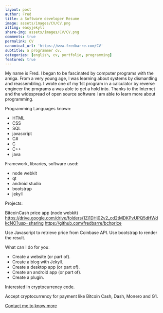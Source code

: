 ```yaml
---
layout: post
author: Fred
title: a Software developer Resume 
image: assets/images/CV/CV.png
altimg: easyjekyll
share-img: assets/images/CV/CV.png
comments: true
permalink: CV
canonical_url: 'https://www.fredbarre.com/CV'
subtitle: a programmer cv.
categories: [english, cv, portfolio, programming]
featured: true
---
```


My name is Fred.
I began to be fascinated by computer programs with the amiga. From a very young age, I was learning about systems by dismantling and reassembling.
 I wrote one of my 1st program in a calculator by reverse engineer the programs a was able to get a hold into.
 Thanks to the Internet and the widespread of open source software I am able to learn more about programming.


Programming Languages known:

- HTML
- CSS
- SQL
- javascript
- C#
- C
- C++
- java

Framework, libraries, software used: 

- node webkit
- qt
- android studio
- bootstrap
- jekyll

Projects:

BitcoinCash price app (node webkit) 
 https://drive.google.com/drive/folders/1Zi1DHj02v2_cd2tMDKPvUPQ5dHWdkcNO?usp=sharing
 https://github.com/fredbarre/bchprice

Use Javascript to retrieve price from Coinbase API.
 Use bootstrap to render the result.

What can I do for you:

- Create a website (or part of).
- Create a blog with Jekyll.
- Create a desktop app (or part of).
- Create an android app (or part of).
- Create a plugin.

Interested in cryptocurrency code.

Accept cryptocurrency for payment like Bitcoin Cash, Dash, Monero and G1.

 [
Contact me to know more](https://www.fredbarre.com/contact)

